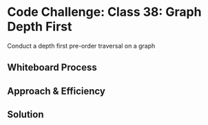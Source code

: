 # Code Challenge: Class 38: Graph Depth First
<!-- Description of the challenge -->
Conduct a depth first pre-order traversal on a graph

## Whiteboard Process
<!-- Embedded whiteboard image -->
<!-- ![whiteBoard](./whiteBoard1.png) -->

## Approach & Efficiency
<!-- What approach did you take? Why? What is the Big O space/time for this approach? -->

## Solution
<!-- Show how to run your code, and examples of it in action -->
